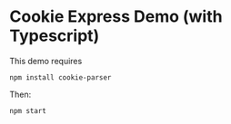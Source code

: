# Cookie Express Demo (with Typescript) 

This demo requires

```terminal
npm install cookie-parser
```

Then:

```terminal
npm start
```